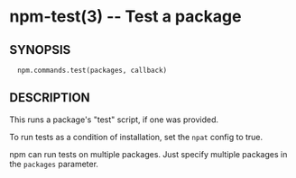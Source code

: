 npm-test(3) -- Test a package
=============================








































































<extoc></extoc>

## SYNOPSIS

      npm.commands.test(packages, callback)

## DESCRIPTION

This runs a package's "test" script, if one was provided.

To run tests as a condition of installation, set the `npat` config to
true.

npm can run tests on multiple packages. Just specify multiple packages
in the `packages` parameter.
